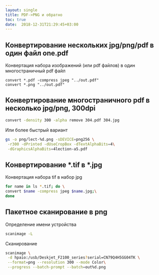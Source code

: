 ```yaml
---
layout: single
title: PDF->PNG и обратно
toc: true
date:  2018-12-31T21:29:45+03:00
---
```



## Конвертирование нескольких jpg/png/pdf в один файл one.pdf
Конвертация набора изображений (или pdf файлов) в один многостраничный pdf файл
<pre class="command-line" data-user="sfg" data-host="host" data-output="">
<code class="language-bash">convert *.pdf -compress jpeg "../out.pdf"
convert *.png "../out.pdf"</code></pre> 



## Конвертирование многостраничного pdf в несколько jpg/png, 300dpi 

```bash
convert -density 300 -alpha remove 304.pdf 304.jpg
```
Или более быстрый вариант 
```bash
gs -o png/lect-%d.png -sDEVICE=png256 \
 -r300 -dPrinted -dUseCropBox -dTextAlphaBits=4\
 -dGraphicsAlphaBits=4lection-a5.pdf
 ```



## Конвертирование \*.tif в \*.jpg 
Конвертация набора tif в набор jpg
```bash
for name in ls *.tif; do \
convert $name -compress jpeg $name.jpg;\
done
```



## Пакетное сканирование в png

Определение имени устройства
```bash
scanimage -L
```
Сканирование
```bash
scanimage \
 -d hpaio:/usb/Deskjet_F2100_series?serial=CN79Q4H5GG04TK \
 --format=png --resolution 300 --mode Color\
 --progress --batch-prompt --batch=out%d.png
```

 